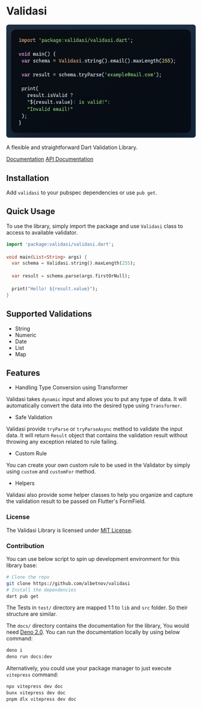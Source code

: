 # Validasi

![image](https://github.com/albetnov/validasi/blob/main/img/validasi.png?raw=true)

A flexible and straightforward Dart Validation Library.

[Documentation](https://albetnov.github.io/validasi/)
[API Documentation](https://pub.dev/documentation/validasi/latest)

## Installation

Add `validasi` to your pubspec dependencies or use `pub get`.

## Quick Usage

To use the library, simply import the package and use `Validasi` class to access to available
validator.

```dart
import 'package:validasi/validasi.dart';

void main(List<String> args) {
  var schema = Validasi.string().maxLength(255);

  var result = schema.parse(args.firstOrNull);

  print("Hello! ${result.value}");
}
```

## Supported Validations

- String
- Numeric
- Date
- List
- Map

## Features

- Handling Type Conversion using Transformer

Validasi takes `dynamic` input and allows you to put any type of data. It will automatically convert the data into the desired type using `Transformer`.

- Safe Validation

Validasi provide `tryParse` or `tryParseAsync` method to validate the input data. It will return `Result` object that contains the validation result without
throwing any exception related to rule failing.

- Custom Rule

You can create your own custom rule to be used in the Validator by simply using `custom` and `customFor` method.

- Helpers

Validasi also provide some helper classes to help you organize and capture the validation result to be passed on Flutter's FormField.

### License

The Validasi Library is licensed under [MIT License](./LICENSE).

### Contribution

You can use below script to spin up development environment for this library base:

```bash
# Clone the repo
git clone https://github.com/albetnov/validasi
# Install the dependencies
dart pub get
```

The Tests in `test/` directory are mapped 1:1 to `lib` and `src` folder. So their structure are similar.

The `docs/` directory contains the documentation for the library, You would need [Deno 2.0](https://deno.com/). You can run the documentation locally by using below command:

```bash
deno i
deno run docs:dev
```

Alternatively, you could use your package manager to just execute `vitepress` command:

```bash
npx vitepress dev doc
bunx vitepress dev doc
pnpm dlx vitepress dev doc
```